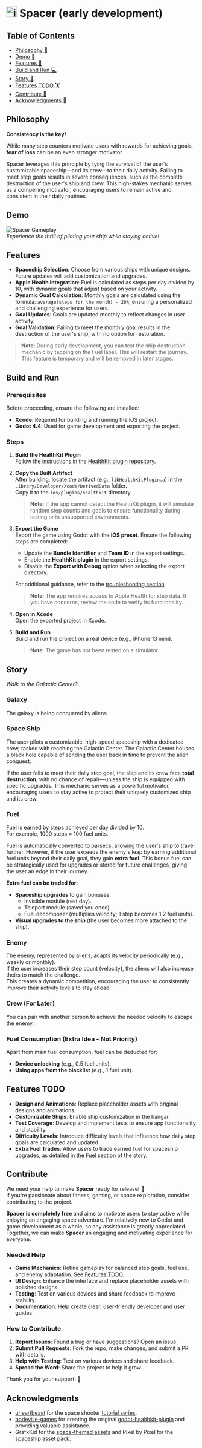  # <img src="./assets/icons/256.png" alt="icon" width="28" height="28" /> Spacer (early development)

## Table of Contents
- [Philosophy 🤔](#philosophy)
- [Demo 🎥](#demo)
- [Features 🌟](#features)
- [Build and Run 💻](#build-and-run)
- [Story 📖](#story)
- [Features TODO 🏋️](#features-todo)
- [Contribute 🙌](#contribute)
- [Acknowledgments 🙇](#acknowledgments)

## Philosophy

**Consistency is the key!**

While many step counters motivate users with rewards for achieving goals, **fear of loss** can be an even stronger motivator.  

Spacer leverages this principle by tying the survival of the user's customizable spaceship—and its crew—to their daily activity. Failing to meet step goals results in severe consequences, such as the complete destruction of the user's ship and crew. This high-stakes mechanic serves as a compelling motivator, encouraging users to remain active and consistent in their daily routines.

## Demo

![Spacer Gameplay](./docs/spacer.gif)  
*Experience the thrill of piloting your ship while staying active!*

## Features
- **Spaceship Selection**: Choose from various ships with unique designs. Future updates will add customization and upgrades.
- **Apple Health Integration**: Fuel is calculated as steps per day divided by 10, with dynamic goals that adjust based on your activity.
- **Dynamic Goal Calculation**: Monthly goals are calculated using the formula: `average(steps for the month) - 20%`, ensuring a personalized and challenging experience for users.
- **Goal Updates**: Goals are updated monthly to reflect changes in user activity.
- **Goal Validation**: Failing to meet the monthly goal results in the destruction of the user's ship, with no option for restoration.

> **Note**: During early development, you can test the ship destruction mechanic by tapping on the Fuel label. This will restart the journey. This feature is temporary and will be removed in later stages.

## Build and Run

### Prerequisites
Before proceeding, ensure the following are installed:
- **Xcode**: Required for building and running the iOS project.
- **Godot 4.4**: Used for game development and exporting the project.

### Steps

1. **Build the HealthKit Plugin**  
   Follow the instructions in the [HealthKit plugin repository](https://github.com/slowestmonkey/godot-healthkit-plugin).

2. **Copy the Built Artifact**  
   After building, locate the artifact (e.g., `libHealthKitPlugin.a`) in the `Library/Developer/Xcode/DerivedData` folder.  
   Copy it to the `ios/plugins/healthkit` directory.  
   > **Note**: If the app cannot detect the HealthKit plugin, it will simulate random step counts and goals to ensure functionality during testing or in unsupported environments.

3. **Export the Game**  
   Export the game using Godot with the **iOS preset**. Ensure the following steps are completed:  
   - Update the **Bundle Identifier** and **Team ID** in the export settings.  
   - Enable the **HealthKit plugin** in the export settings.  
   - Disable the **Export with Debug** option when selecting the export directory.  

   For additional guidance, refer to the [troubleshooting section](https://github.com/slowestmonkey/godot-healthkit-plugin?tab=readme-ov-file#troubleshooting).  

   > **Note**: The app requires access to Apple Health for step data. If you have concerns, review the code to verify its functionality.

4. **Open in Xcode**  
   Open the exported project in Xcode.

5. **Build and Run**  
   Build and run the project on a real device (e.g., iPhone 13 mini).  
   > **Note**: The game has not been tested on a simulator.

## Story

*Walk to the Galactic Center?*

### Galaxy

The galaxy is being conquered by aliens.

### Space Ship

The user pilots a customizable, high-speed spaceship with a dedicated crew, tasked with reaching the Galactic Center. The Galactic Center houses a black hole capable of sending the user back in time to prevent the alien conquest.  

If the user fails to meet their daily step goal, the ship and its crew face **total destruction**, with no chance of repair—unless the ship is equipped with specific upgrades. This mechanic serves as a powerful motivator, encouraging users to stay active to protect their uniquely customized ship and its crew.

### Fuel

Fuel is earned by steps achieved per day divided by 10.  
For example, 1000 steps = 100 fuel units.  

Fuel is automatically converted to parsecs, allowing the user's ship to travel further. However, if the user exceeds the enemy's leap by earning additional fuel units beyond their daily goal, they gain **extra fuel**. This bonus fuel can be strategically used for upgrades or stored for future challenges, giving the user an edge in their journey.

**Extra fuel can be traded for:**
- **Spaceship upgrades** to gain bonuses:
  - Invisible module (rest day).
  - Teleport module (saved you once).
  - Fuel decomposer (multiplies velocity; 1 step becomes 1.2 fuel units).
- **Visual upgrades to the ship** (the user becomes more attached to the ship).

### Enemy

The enemy, represented by aliens, adapts its velocity periodically (e.g., weekly or monthly).  
If the user increases their step count (velocity), the aliens will also increase theirs to match the challenge.  
This creates a dynamic competition, encouraging the user to consistently improve their activity levels to stay ahead.

### Crew (For Later)

You can pair with another person to achieve the needed velocity to escape the enemy.

### Fuel Consumption (Extra Idea - Not Priority)

Apart from main fuel consumption, fuel can be deducted for:
- **Device unlocking** (e.g., 0.5 fuel units).
- **Using apps from the blacklist** (e.g., 1 fuel unit).

## Features TODO
- **Design and Animations**: Replace placeholder assets with original designs and animations.
- **Customizable Ships**: Enable ship customization in the hangar.
- **Test Coverage**: Develop and implement tests to ensure app functionality and stability.
- **Difficulty Levels**: Introduce difficulty levels that influence how daily step goals are calculated and updated.
- **Extra Fuel Trades**: Allow users to trade earned fuel for spaceship upgrades, as detailed in the [Fuel](#fuel) section of the story.

## Contribute
We need your help to make **Spacer** ready for release! 🚀  
If you're passionate about fitness, gaming, or space exploration, consider contributing to the project.  

**Spacer is completely free** and aims to motivate users to stay active while enjoying an engaging space adventure. I'm relatively new to Godot and game development as a whole, so any assistance is greatly appreciated. Together, we can make **Spacer** an engaging and motivating experience for everyone.  

### Needed Help
- **Game Mechanics**: Refine gameplay for balanced step goals, fuel use, and enemy adaptation. See [Features TODO](#features-todo).
- **UI Design**: Enhance the interface and replace placeholder assets with polished designs.
- **Testing**: Test on various devices and share feedback to improve stability.
- **Documentation**: Help create clear, user-friendly developer and user guides.

### How to Contribute

1. **Report Issues**: Found a bug or have suggestions? Open an issue.  
2. **Submit Pull Requests**: Fork the repo, make changes, and submit a PR with details.  
3. **Help with Testing**: Test on various devices and share feedback.  
4. **Spread the Word**: Share the project to help it grow.

Thank you for your support! 🙇

## Acknowledgments

- [uheartbeast](https://github.com/uheartbeast) for the space shooter [tutorial series](https://www.youtube.com/watch?v=zUeLesdL7lE&list=PL9FzW-m48fn09w6j8NowI_pSBVcsb3V78).
- [bodeville-games](https://github.com/bodeville-games) for creating the original [godot-healthkit-plugin](https://github.com/bodeville-games/godot-healthkit-plugin) and providing valuable assistance.
- GrafxKid for the [space-themed assets](https://opengameart.org/content/arcade-space-shooter-game-assets) and Pixel by Pixel for the [spaceship asset pack](https://pixel-by-pixel.itch.io/alcwilliam-space-ship-pack).
